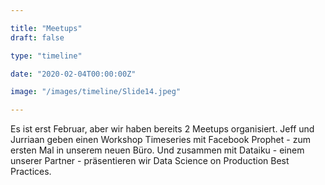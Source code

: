 ```yaml
---

title: "Meetups"
draft: false

type: "timeline"

date: "2020-02-04T00:00:00Z"

image: "/images/timeline/Slide14.jpeg"

---
```


Es ist erst Februar, aber wir haben bereits 2 Meetups organisiert. Jeff und Jurriaan geben einen Workshop Timeseries mit Facebook Prophet - zum ersten Mal in unserem neuen Büro. Und zusammen mit Dataiku - einem unserer Partner - präsentieren wir Data Science on Production Best Practices.
